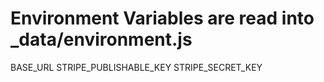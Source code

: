 # Environment Variables are read into \_data/environment.js

BASE_URL
STRIPE_PUBLISHABLE_KEY
STRIPE_SECRET_KEY
